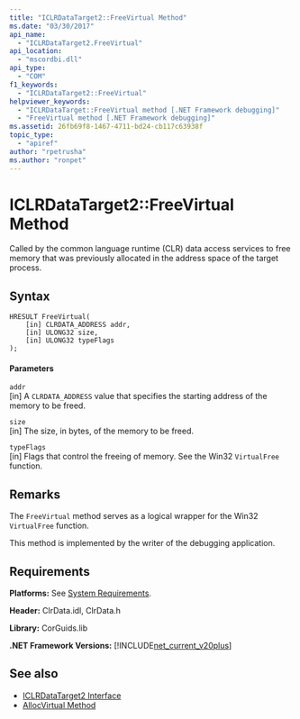 ```yaml
---
title: "ICLRDataTarget2::FreeVirtual Method"
ms.date: "03/30/2017"
api_name: 
  - "ICLRDataTarget2.FreeVirtual"
api_location: 
  - "mscordbi.dll"
api_type: 
  - "COM"
f1_keywords: 
  - "ICLRDataTarget2::FreeVirtual"
helpviewer_keywords: 
  - "ICLRDataTarget::FreeVirtual method [.NET Framework debugging]"
  - "FreeVirtual method [.NET Framework debugging]"
ms.assetid: 26fb69f8-1467-4711-bd24-cb117c63938f
topic_type: 
  - "apiref"
author: "rpetrusha"
ms.author: "ronpet"
---
```

# ICLRDataTarget2::FreeVirtual Method
Called by the common language runtime (CLR) data access services to free memory that was previously allocated in the address space of the target process.  
  
## Syntax  
  
```  
HRESULT FreeVirtual(  
    [in] CLRDATA_ADDRESS addr,  
    [in] ULONG32 size,  
    [in] ULONG32 typeFlags  
);  
```  
  
#### Parameters  
 `addr`  
 [in] A `CLRDATA_ADDRESS` value that specifies the starting address of the memory to be freed.  
  
 `size`  
 [in] The size, in bytes, of the memory to be freed.  
  
 `typeFlags`  
 [in] Flags that control the freeing of memory. See the Win32 `VirtualFree` function.  
  
## Remarks  
 The `FreeVirtual` method serves as a logical wrapper for the Win32 `VirtualFree` function.  
  
 This method is implemented by the writer of the debugging application.  
  
## Requirements  
 **Platforms:** See [System Requirements](../../../../docs/framework/get-started/system-requirements.md).  
  
 **Header:** ClrData.idl, ClrData.h  
  
 **Library:** CorGuids.lib  
  
 **.NET Framework Versions:** [!INCLUDE[net_current_v20plus](../../../../includes/net-current-v20plus-md.md)]  
  
## See also
- [ICLRDataTarget2 Interface](../../../../docs/framework/unmanaged-api/debugging/iclrdatatarget2-interface.md)
- [AllocVirtual Method](../../../../docs/framework/unmanaged-api/debugging/iclrdatatarget2-allocvirtual-method.md)
